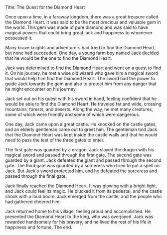 Title: The Quest for the Diamond Heart

Once upon a time, in a faraway kingdom, there was a great treasure called the Diamond Heart. It was said to be the most precious and valuable gem in the world. This gem was made of pure diamond and was said to have magical powers that could bring great luck and happiness to whomever possessed it.

Many brave knights and adventurers had tried to find the Diamond Heart, but none had succeeded. One day, a young farm boy named Jack decided that he would be the one to find the Diamond Heart.

Jack was determined to find the Diamond Heart and went on a quest to find it. On his journey, he met a wise old wizard who gave him a magical sword that would help him find the Diamond Heart. The sword had the power to guide Jack towards the gem and also to protect him from any danger that he might encounter on his journey.

Jack set out on his quest with his sword in hand, feeling confident that he would be able to find the Diamond Heart. He traveled far and wide, crossing mountains, forests, and deserts. Along the way, he met many creatures, some of which were friendly and some of which were dangerous.

One day, Jack came upon a great castle. He knocked on the castle gates, and an elderly gentleman came out to greet him. The gentleman told Jack that the Diamond Heart was kept inside the castle walls and that he would need to pass the test of the three gates to enter.

The first gate was guarded by a dragon. Jack slayed the dragon with his magical sword and passed through the first gate. The second gate was guarded by a giant. Jack defeated the giant and passed through the second gate. The third gate was guarded by a sorceress who tried to put a spell on Jack. But Jack's sword protected him, and he defeated the sorceress and passed through the final gate.

Jack finally reached the Diamond Heart. It was glowing with a bright light, and Jack could feel its magic. He plucked it from its pedestal, and the castle shook with a loud boom. Jack emerged from the castle, and the people who had gathered cheered him.

Jack returned home to his village, feeling proud and accomplished. He presented the Diamond Heart to the king, who was overjoyed. Jack was rewarded handsomely for his bravery, and he lived the rest of his life in happiness and fortune. The end.